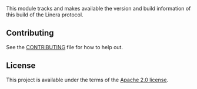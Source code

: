 <!-- cargo-rdme start -->

This module tracks and makes available the version and build information of this build of the Linera protocol.

<!-- carg-rdme end -->

## Contributing

See the [CONTRIBUTING](../CONTRIBUTING.md) file for how to help out.

## License

This project is available under the terms of the [Apache 2.0 license](../LICENSE).
